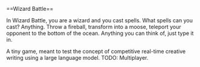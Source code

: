 ==Wizard Battle==

In Wizard Battle, you are a wizard and you cast spells. What spells can you cast? Anything. Throw a fireball, transform into a moose, teleport your opponent to the bottom of the ocean. Anything you can think of, just type it in.


A tiny game, meant to test the concept of competitive real-time creative writing using a large language model. TODO: Multiplayer.


